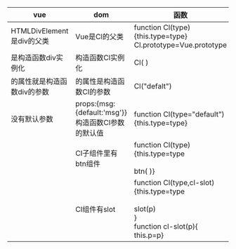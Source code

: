 | vue                                        | dom                                                          | 函数                                                         |
| ------------------------------------------ | ------------------------------------------------------------ | ------------------------------------------------------------ |
| HTMLDivElement是div的父类                  | Vue是Cl的父类                                                | function Cl(type){this.type=type}<br />Cl.prototype=Vue.prototype |
| <div></div>是构造函数div实例化             | <cl></cl>       构造函数Cl实例化                             | Cl( )                                                        |
| <div style=""/>的属性就是构造函数div的参数 | <cl type="default"/>的属性是构造函数Cl的参数                 | Cl("defalt")                                                 |
| 没有默认参数                               | props:{msg:{default:'msg'}}<br />构造函数Cl参数的默认值<br /> | function Cl(type="default"){this.type=type}                  |
|                                            | Cl子组件里有btn组件                                          | function Cl(type){this.type=type<br /><br /> btn( )}         |
|                                            | Cl组件有slot                                                 | function Cl(type,cl-slot){this.type=type<br /><br />slot(p)<br /> }<br />function cl-slot(p){<br />this.p=p} |

